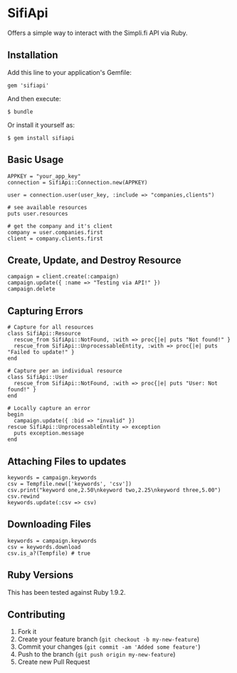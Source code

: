 # SifiApi

Offers a simple way to interact with the Simpli.fi API via Ruby.

## Installation

Add this line to your application's Gemfile:

    gem 'sifiapi'

And then execute:

    $ bundle

Or install it yourself as:

    $ gem install sifiapi

## Basic Usage

    APPKEY = "your_app_key"
    connection = SifiApi::Connection.new(APPKEY)

    user = connection.user(user_key, :include => "companies,clients")

    # see available resources
    puts user.resources

    # get the company and it's client
    company = user.companies.first
    client = company.clients.first

## Create, Update, and Destroy Resource

    campaign = client.create(:campaign)
    campaign.update({ :name => "Testing via API!" })
    campaign.delete

## Capturing Errors

    # Capture for all resources
    class SifiApi::Resource
      rescue_from SifiApi::NotFound, :with => proc{|e| puts "Not found!" }
      rescue_from SifiApi::UnprocessableEntity, :with => proc{|e| puts "Failed to update!" }
    end

    # Capture per an individual resource
    class SifiApi::User
      rescue_from SifiApi::NotFound, :with => proc{|e| puts "User: Not found!" }
    end

    # Locally capture an error
    begin
      campaign.update({ :bid => "invalid" })
    rescue SifiApi::UnprocessableEntity => exception
      puts exception.message
    end

## Attaching Files to updates

    keywords = campaign.keywords
    csv = Tempfile.new(['keywords', 'csv'])
    csv.print("keyword one,2.50\nkeyword two,2.25\nkeyword three,5.00")
    csv.rewind
    keywords.update(:csv => csv)

## Downloading Files

    keywords = campaign.keywords
    csv = keywords.download
    csv.is_a?(Tempfile) # true

## Ruby Versions

This has been tested against Ruby 1.9.2.

## Contributing

1. Fork it
2. Create your feature branch (`git checkout -b my-new-feature`)
3. Commit your changes (`git commit -am 'Added some feature'`)
4. Push to the branch (`git push origin my-new-feature`)
5. Create new Pull Request
